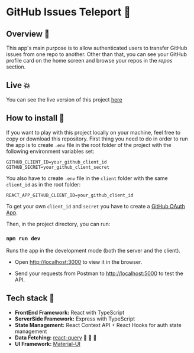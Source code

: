 # GitHub Issues Teleport :rocket:

## Overview :telescope:

This app's main purpose is to allow authenticated users to transfer GitHub issues from one repo to another. Other than that, you can see your GitHub profile card on the home screen and browse your repos in the _repos_ section.

## Live :boom:

You can see the live version of this project [here](https://cc-github-issues.herokuapp.com/)

## How to install :floppy_disk:

If you want to play with this project locally on your machine, feel free to copy or download this repository. First thing you need to do in order to run the app is to create `.env` file in the root folder of the project with the following environment variables set:

```
GITHUB_CLIENT_ID=your_github_client_id
GITHUB_SECRET=your_github_client_secret
```

You also have to create `.env` file in the `client` folder with the same `client_id` as in the root folder:

```
REACT_APP_GITHUB_CLIENT_ID=your_github_client_id
```

To get your own `client_id` and `secret` you have to create a [GitHub OAuth App](https://docs.github.com/en/free-pro-team@latest/developers/apps/creating-an-oauth-app).

Then, in the project directory, you can run:

### `npm run dev`

Runs the app in the development mode (both the server and the client).<br />

- Open [http://localhost:3000](http://localhost:3000) to view it in the browser.

- Send your requests from Postman to [http://localhost:5000](http://localhost:5000) to test the API.

## Tech stack :hammer:

- **FrontEnd Framework:** React with TypeScript
- **ServerSide Framework:** Express with TypeScript
- **State Management:** React Context API + React Hooks for auth state management
- **Data Fetching:** [react-query](https://react-query.tanstack.com/) :rocket: :rocket: :rocket:
- **UI Framework:** [Material-UI](https://material-ui.com/)
